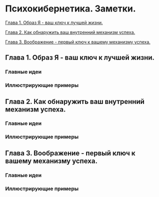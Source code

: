 # Психокибернетика. Заметки.

[Глава 1. Образ Я - ваш ключ к лучшей жизни.](#Part1)

[Глава 2. Как обнаружить ваш внутренний механизм успеха.](#Part2)

[Глава 3. Воображение - первый ключ к вашему механизму успеха.](#Part3)



## <a id='Part1'>Глава 1. Образ Я - ваш ключ к лучшей жизни.</a>

### Главные идеи

### Иллюстрирующие примеры

## <a id='Part2'>Глава 2. Как обнаружить ваш внутренний механизм успеха.</a>

### Главные идеи

### Иллюстрирующие примеры

## <a id='Part3'>Глава 3. Воображение - первый ключ к вашему механизму успеха.</a>

### Главные идеи

### Иллюстрирующие примеры